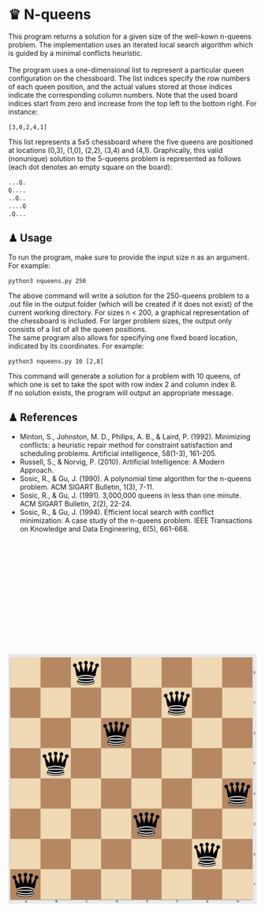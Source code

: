 # ♛ N-queens

This program returns a solution for a given size of the well-kown n-queens problem. The implementation uses an iterated local search algorithm which is guided by a minimal conflicts heuristic.  
&nbsp;&nbsp;  
The program uses a one-dimensional list to represent a particular queen configuration on the chessboard. The list indices specify the row numbers of each queen position, and the actual values stored at those indices indicate the corresponding column numbers. Note that the used board indices start from zero and increase from the top left to the bottom right. For instance:

```
[3,0,2,4,1]
```
This list represents a 5x5 chessboard where the five queens are positioned at locations (0,3), (1,0), (2,2), (3,4) and (4,1). Graphically, this valid (nonunique) solution to the 5-queens problem is represented as follows (each dot denotes an empty square on the board):

```
...Q.
Q....
..Q..
....Q
.Q...
```

## ♟ Usage

To run the program, make sure to provide the input size n as an argument. For example:

```
python3 nqueens.py 250
```

The above command will write a solution for the 250-queens problem to a .out file in the output folder (which will be created if it does not exist) of the current working directory. For sizes n < 200, a graphical representation of the chessboard is included. For larger problem sizes, the output only consists of a list of all the queen positions.  
The same program also allows for specifying one fixed board location, indicated by its coordinates. For example:  

```
python3 nqueens.py 10 [2,8]
```

This command will generate a solution for a problem with 10 queens, of which one is set to take the spot with row index 2 and column index 8.    
If no solution exists, the program will output an appropriate message.    


## ♟ References  

- Minton, S., Johnston, M. D., Philips, A. B., & Laird, P. (1992). Minimizing conflicts: a heuristic repair method for constraint satisfaction and scheduling problems. Artificial intelligence, 58(1-3), 161-205.
- Russell, S., & Norvig, P. (2010). Artificial Intelligence: A Modern Approach.
- Sosic, R., & Gu, J. (1990). A polynomial time algorithm for the n-queens problem. ACM SIGART Bulletin, 1(3), 7-11.
- Sosic, R., & Gu, J. (1991). 3,000,000 queens in less than one minute. ACM SIGART Bulletin, 2(2), 22-24.
- Sosic, R., & Gu, J. (1994). Efficient local search with conflict minimization: A case study of the n-queens problem. IEEE Transactions on Knowledge and Data Engineering, 6(5), 661-668.


  
&nbsp;&nbsp;&nbsp;&nbsp;&nbsp;&nbsp;
&nbsp;&nbsp;&nbsp;&nbsp;&nbsp;&nbsp;
&nbsp;&nbsp;

<p align="center" width="85%">
<img src="8queens.png"
     alt="8-queens solution"
     style="float: left; padding-top:200px" />  
</p>  
